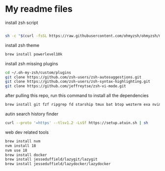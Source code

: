 # My readme files


install zsh script
```bash

sh -c "$(curl -fsSL https://raw.githubusercontent.com/ohmyzsh/ohmyzsh/master/tools/install.sh)"
```

install zsh theme
```bash
brew install powerlevel10k
```


install zsh missing plugins
```bash
cd ~/.oh-my-zsh/custom/plugins
git clone https://github.com/zsh-users/zsh-autosuggestions.git
git clone https://github.com/zsh-users/zsh-syntax-highlighting.git
git clone https://github.com/jeffreytse/zsh-vi-mode.git
```

after pulling this repo, run this command to install all the dependencies

```bash
brew install git fzf ripgrep fd starship tmux bat btop wezterm exa nvim zsh-autosuggestions zsh-syntax-highlighting ollama
```

autin search history finder
```bash
curl --proto '=https' --tlsv1.2 -LsSf https://setup.atuin.sh | sh

```


web dev related tools
```bash
brew install nvm
nvm install 18
nvm use 18
brew install docker
brew install jesseduffield/lazygit/lazygit
brew install jesseduffield/lazydocker/lazydocker
```
